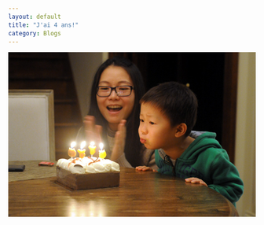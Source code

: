 ```yaml
---
layout: default 
title: "J'ai 4 ans!"
category: Blogs
---
```


<img src="/photos/2014/2014-11-09-3.jpg" width="560px">

